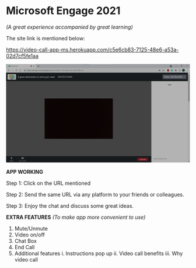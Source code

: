 # Microsoft Engage 2021  


*(A great experience accompanied by great learning)*

The site link is mentioned below:


https://video-call-app-ms.herokuapp.com/c5e6cb83-7125-48e6-a53a-02d7cf5fe1aa  


![](images/view_of_proj.jpg) 


**APP WORKING**

Step 1: Click on the URL mentioned 

Step 2: Send the same URL via any platform to your friends or colleagues.

Step 3: Enjoy the chat and discuss some great ideas.


**EXTRA FEATURES** *(To make app more convenient to use)*

1. Mute/Unmute
2. Video on/off
3. Chat Box
4. End Call
5. Additional features 
  i. Instructions pop up
  ii. Video call benefits
  iii. Why video call


